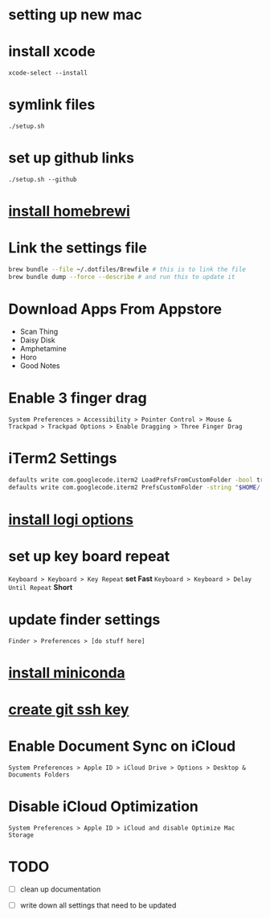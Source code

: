 # setting up new mac

# install xcode
```
xcode-select --install
```

# symlink files
`./setup.sh`

# set up github links
`./setup.sh --github`

# [install homebrewi](https://brew.sh)
# Link the settings file
```sh
brew bundle --file ~/.dotfiles/Brewfile # this is to link the file
brew bundle dump --force --describe # and run this to update it
```

# Download Apps From Appstore
- Scan Thing
- Daisy Disk
- Amphetamine
- Horo
- Good Notes

# Enable 3 finger drag
`System Preferences > Accessibility > Pointer Control > Mouse & Trackpad > Trackpad Options > Enable Dragging > Three Finger Drag`

# iTerm2 Settings
```sh
defaults write com.googlecode.iterm2 LoadPrefsFromCustomFolder -bool true
defaults write com.googlecode.iterm2 PrefsCustomFolder -string "$HOME/.dotfiles/iterm2"
```

# [install logi options](https://www.logitech.com/en-us/product/options)

# set up key board repeat
`Keyboard > Keyboard > Key Repeat`
**set Fast**
`Keyboard > Keyboard > Delay Until Repeat`
**Short**

# update finder settings
`Finder > Preferences > [do stuff here]`

# [install miniconda](https://docs.conda.io/en/latest/miniconda.html)

# [create git ssh key](https://docs.github.com/en/authentication/connecting-to-github-with-ssh/generating-a-new-ssh-key-and-adding-it-to-the-ssh-agent)

# Enable Document Sync on iCloud
`System Preferences > Apple ID > iCloud Drive > Options > Desktop & Documents Folders`

# Disable iCloud Optimization
`System Preferences > Apple ID > iCloud and disable Optimize Mac Storage`

# TODO

- [ ] clean up documentation

- [ ] write down all settings that need to be updated
